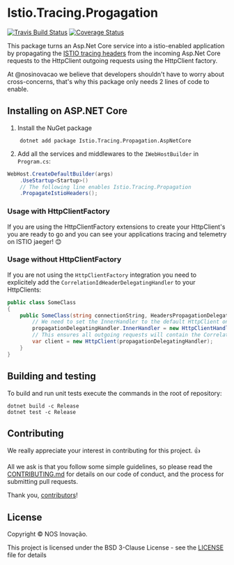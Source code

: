 # Istio.Tracing.Progagation
[![Travis Build Status](https://travis-ci.org/nosinovacao/istio-tracing-aspnetcore.svg?branch=master)](https://travis-ci.org/nosinovacao/istio-tracing-aspnetcore)
[![Coverage Status](https://codecov.io/gh/nosinovacao/istio-tracing-aspnetcore/branch/master/graph/badge.svg)](https://codecov.io/gh/nosinovacao/istio-tracing-aspnetcore/branch/master/)

This package turns an Asp.Net Core service into a istio-enabled application by propagating the [ISTIO tracing headers](https://istio.io/docs/tasks/telemetry/distributed-tracing/#understanding-what-happened) from the incoming Asp.Net Core requests to the HttpClient outgoing requests using the HttpClient factory. 

At @nosinovacao we believe that developers shouldn't have to worry about cross-concerns, that's why this package only needs 2 lines of code to enable.

## Installing on ASP.NET Core
1. Install the NuGet package

```shell
    dotnet add package Istio.Tracing.Propagation.AspNetCore
```

2. Add all the services and middlewares to the `IWebHostBuilder` in `Program.cs`:
```csharp
WebHost.CreateDefaultBuilder(args)
    .UseStartup<Startup>()
    // The following line enables Istio.Tracing.Propagation
    .PropagateIstioHeaders();
```

### Usage with HttpClientFactory
If you are using the HttpClientFactory extensions to create your HttpClient's you are ready to go and you can see your applications tracing and telemetry on ISTIO jaeger! 😊

### Usage without HttpClientFactory
If you are not using the  `HttpClientFactory` integration you need to explicitely add the `CorrelationIdHeaderDelegatingHandler` to your HttpClients:

```csharp
public class SomeClass 
{
    public SomeClass(string connectionString, HeadersPropagationDelegatingHandler propagationDelegatingHandler) {
        // We need to set the InnerHandler to the default HttpClient one.
        propagationDelegatingHandler.InnerHandler = new HttpClientHandler();
        // This ensures all outgoing requests will contain the Correlation Id header
        var client = new HttpClient(propagationDelegatingHandler);
    }
}
```

## Building and testing

To build and run unit tests execute the commands in the root of repository:
    
    dotnet build -c Release
    dotnet test -c Release

## Contributing
We really appreciate your interest in contributing for this project. 👍

All we ask is that you follow some simple guidelines, so please read the [CONTRIBUTING.md](CONTRIBUTING.md) for details on our code of conduct, and the process for submitting pull requests.

Thank you, [contributors](https://github.com/nosinovacao/istio-tracing-aspnetcore/graphs/contributors)!

## License
Copyright © NOS Inovação.

This project is licensed under the BSD 3-Clause License - see the [LICENSE](LICENSE) file for details
